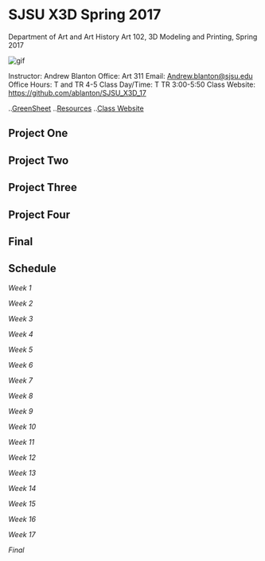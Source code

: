**SJSU X3D Spring 2017**
======================
Department of Art and Art History
Art 102, 3D Modeling and Printing, Spring 2017

![gif](http://i.imgur.com/TuOehiT.gif)

Instructor: Andrew Blanton
Office: Art 311
Email: Andrew.blanton@sjsu.edu
Office Hours: T and TR 4-5
Class Day/Time: T TR 3:00-5:50
Class Website: https://github.com/ablanton/SJSU_X3D_17

..[GreenSheet](https://github.com/ablanton/SJSU_X3D_17/blob/master/GREENSHEET.md)
..[Resources](https://github.com/ablanton/SJSU_X3D_17/blob/master/RESOURCES.md)
..[Class Website](https://github.com/ablanton/SJSU_X3D_17)

Project One
-----------

Project Two
-----------

Project Three
-------------

Project Four
------------

Final
-----

Schedule
--------

*Week 1*

*Week 2*

*Week 3*

*Week 4*

*Week 5*

*Week 6*

*Week 7*

*Week 8*

*Week 9*

*Week 10*

*Week 11*

*Week 12*

*Week 13*

*Week 14*

*Week 15*

*Week 16*

*Week 17*

*Final*